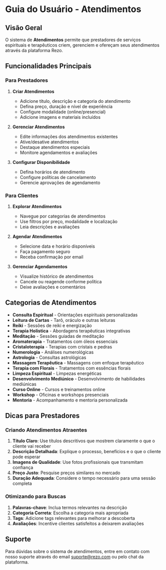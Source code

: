 # Guia do Usuário - Atendimentos

## Visão Geral

O sistema de **Atendimentos** permite que prestadores de serviços espirituais e terapêuticos criem, gerenciem e ofereçam seus atendimentos através da plataforma Rezo.

## Funcionalidades Principais

### Para Prestadores

1. **Criar Atendimentos**
   - Adicione título, descrição e categoria do atendimento
   - Defina preço, duração e nível de experiência
   - Configure modalidade (online/presencial)
   - Adicione imagens e materiais incluídos

2. **Gerenciar Atendimentos**
   - Edite informações dos atendimentos existentes
   - Ative/desative atendimentos
   - Destaque atendimentos especiais
   - Monitore agendamentos e avaliações

3. **Configurar Disponibilidade**
   - Defina horários de atendimento
   - Configure políticas de cancelamento
   - Gerencie aprovações de agendamento

### Para Clientes

1. **Explorar Atendimentos**
   - Navegue por categorias de atendimentos
   - Use filtros por preço, modalidade e localização
   - Leia descrições e avaliações

2. **Agendar Atendimentos**
   - Selecione data e horário disponíveis
   - Faça pagamento seguro
   - Receba confirmação por email

3. **Gerenciar Agendamentos**
   - Visualize histórico de atendimentos
   - Cancele ou reagende conforme política
   - Deixe avaliações e comentários

## Categorias de Atendimentos

- **Consulta Espiritual** - Orientações espirituais personalizadas
- **Leitura de Cartas** - Tarô, oráculo e outras leituras
- **Reiki** - Sessões de reiki e energização
- **Terapia Holística** - Abordagens terapêuticas integrativas
- **Meditação** - Sessões guiadas de meditação
- **Aromaterapia** - Tratamentos com óleos essenciais
- **Cristaloterapia** - Terapias com cristais e pedras
- **Numerologia** - Análises numerológicas
- **Astrologia** - Consultas astrológicas
- **Massagem Terapêutica** - Massagens com enfoque terapêutico
- **Terapia com Florais** - Tratamentos com essências florais
- **Limpeza Espiritual** - Limpezas energéticas
- **Desenvolvimento Mediúnico** - Desenvolvimento de habilidades mediúnicas
- **Curso Online** - Cursos e treinamentos online
- **Workshop** - Oficinas e workshops presenciais
- **Mentoria** - Acompanhamento e mentoria personalizada

## Dicas para Prestadores

### Criando Atendimentos Atraentes

1. **Título Claro**: Use títulos descritivos que mostrem claramente o que o cliente vai receber
2. **Descrição Detalhada**: Explique o processo, benefícios e o que o cliente pode esperar
3. **Imagens de Qualidade**: Use fotos profissionais que transmitam confiança
4. **Preço Justo**: Pesquise preços similares no mercado
5. **Duração Adequada**: Considere o tempo necessário para uma sessão completa

### Otimizando para Buscas

1. **Palavras-chave**: Inclua termos relevantes na descrição
2. **Categoria Correta**: Escolha a categoria mais apropriada
3. **Tags**: Adicione tags relevantes para melhorar a descoberta
4. **Avaliações**: Incentive clientes satisfeitos a deixarem avaliações

## Suporte

Para dúvidas sobre o sistema de atendimentos, entre em contato com nosso suporte através do email suporte@rezo.com ou pelo chat da plataforma.